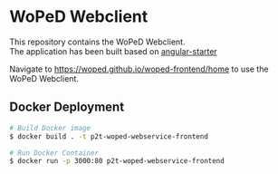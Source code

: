 # WoPeD Webclient

This repository contains the WoPeD Webclient. <br>
The application has been built based on [angular-starter](https://github.com/wlucha/angular-starter)

Navigate to https://woped.github.io/woped-frontend/home to use the WoPeD Webclient.

## Docker Deployment

```bash
# Build Docker image
$ docker build . -t p2t-woped-webservice-frontend

# Run Docker Container
$ docker run -p 3000:80 p2t-woped-webservice-frontend
```
